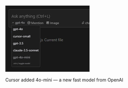 <!--
date: 2024-07-21T13:37:32
photo: ![Photo](2024-07-21-13-37-32.jpg)


-->

![Photo](2024-07-21-13-37-32.jpg)

Cursor added 4o-mini — a new fast model from OpenAI